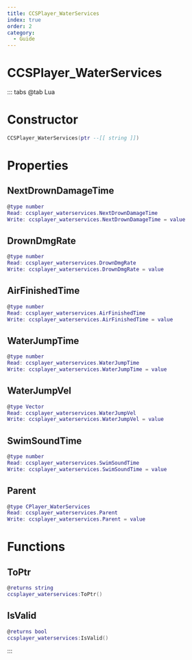 ```yaml
---
title: CCSPlayer_WaterServices
index: true
order: 2
category:
  - Guide
---
```


# CCSPlayer_WaterServices

::: tabs
@tab Lua
# Constructor
```lua
CCSPlayer_WaterServices(ptr --[[ string ]])
```
# Properties
## NextDrownDamageTime 
```lua
@type number
Read: ccsplayer_waterservices.NextDrownDamageTime
Write: ccsplayer_waterservices.NextDrownDamageTime = value
```
## DrownDmgRate 
```lua
@type number
Read: ccsplayer_waterservices.DrownDmgRate
Write: ccsplayer_waterservices.DrownDmgRate = value
```
## AirFinishedTime 
```lua
@type number
Read: ccsplayer_waterservices.AirFinishedTime
Write: ccsplayer_waterservices.AirFinishedTime = value
```
## WaterJumpTime 
```lua
@type number
Read: ccsplayer_waterservices.WaterJumpTime
Write: ccsplayer_waterservices.WaterJumpTime = value
```
## WaterJumpVel 
```lua
@type Vector
Read: ccsplayer_waterservices.WaterJumpVel
Write: ccsplayer_waterservices.WaterJumpVel = value
```
## SwimSoundTime 
```lua
@type number
Read: ccsplayer_waterservices.SwimSoundTime
Write: ccsplayer_waterservices.SwimSoundTime = value
```
## Parent 
```lua
@type CPlayer_WaterServices
Read: ccsplayer_waterservices.Parent
Write: ccsplayer_waterservices.Parent = value
```
# Functions
## ToPtr
```lua
@returns string
ccsplayer_waterservices:ToPtr()
```
## IsValid
```lua
@returns bool
ccsplayer_waterservices:IsValid()
```

:::